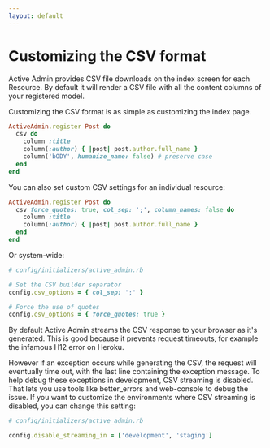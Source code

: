 ```yaml
---
layout: default
---
```

# Customizing the CSV format

Active Admin provides CSV file downloads on the index screen for each Resource.
By default it will render a CSV file with all the content columns of your
registered model.

Customizing the CSV format is as simple as customizing the index page.

```ruby
ActiveAdmin.register Post do
  csv do
    column :title
    column(:author) { |post| post.author.full_name }
    column('bODY', humanize_name: false) # preserve case
  end
end
```

You can also set custom CSV settings for an individual resource:

```ruby
ActiveAdmin.register Post do
  csv force_quotes: true, col_sep: ';', column_names: false do
    column :title
    column(:author) { |post| post.author.full_name }
  end
end
```

Or system-wide:

```ruby
# config/initializers/active_admin.rb

# Set the CSV builder separator
config.csv_options = { col_sep: ';' }

# Force the use of quotes
config.csv_options = { force_quotes: true }
```

By default Active Admin streams the CSV response to your browser as it's generated.
This is good because it prevents request timeouts, for example the infamous H12
error on Heroku.

However if an exception occurs while generating the CSV, the request will eventually
time out, with the last line containing the exception message. To help debug these
exceptions in development, CSV streaming is disabled. That lets you use tools like
better_errors and web-console to debug the issue. If you want to customize the
environments where CSV streaming is disabled, you can change this setting:

```ruby
# config/initializers/active_admin.rb

config.disable_streaming_in = ['development', 'staging']
```
